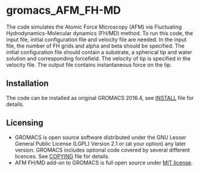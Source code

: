 # gromacs_AFM_FH-MD

The code simulates the Atomic Force Microscopy (AFM) via Fluctuating Hydrodynamics-Molecular dynamics (FH/MD) method. To run this code, the input file, initial configuration file and velocity file are needed. In the input file, the number of FH grids and alpha and beta should be specified. The initial configuration file should contain a substrate, a spherical tip and water solution and corresponding forcefield. The velocity of tip is specified in the velocity file. The output file contains instantaneous force on the tip.

## Installation

The code can be installed as original GROMACS 2016.4, see [INSTALL](https://github.com/ikorotkin/gromacs_AFM_FH-MD/blob/main/INSTALL) file for details.

## Licensing

-   GROMACS is open source software distributed under the GNU Lesser General Public License (LGPL) Version 2.1 or (at your option) any later version. GROMACS includes optional code covered by several different licences. See [COPYING](https://github.com/ikorotkin/gromacs_AFM_FH-MD/blob/main/COPYING) file for details.
-   AFM FH/MD add-on to GROMACS is full open source under [MIT license](https://github.com/ikorotkin/gromacs_AFM_FH-MD/blob/main/LICENSE_FH-MD).
